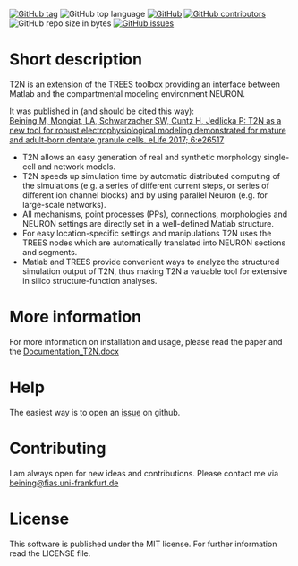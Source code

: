 
[![GitHub tag](https://img.shields.io/github/tag/MarcelBeining/t2n.svg?style=for-the-badge)](https://github.com/MarcelBeining/T2N/releases)
![GitHub top language](https://img.shields.io/github/languages/top/MarcelBeining/t2n.svg?style=for-the-badge)
[![GitHub](https://img.shields.io/github/license/MarcelBeining/t2n.svg?style=for-the-badge)](https://github.com/MarcelBeining/T2N/blob/master/LICENSE)
[![GitHub contributors](https://img.shields.io/github/contributors/MarcelBeining/t2n.svg?style=for-the-badge)](https://github.com/MarcelBeining/T2N/graphs/contributors)
![GitHub repo size in bytes](https://img.shields.io/github/repo-size/MarcelBeining/t2n.svg?style=for-the-badge)
[![GitHub issues](https://img.shields.io/github/issues/MarcelBeining/t2n.svg?style=for-the-badge)](https://github.com/MarcelBeining/T2N/issues)


# Short description
T2N is an extension of the TREES toolbox providing an interface between Matlab and the compartmental modeling environment NEURON.

It was published in (and should be cited this way):  
[Beining M, Mongiat, LA, Schwarzacher SW, Cuntz H, Jedlicka P: T2N as a new tool for robust electrophysiological modeling demonstrated for mature and adult-born dentate granule cells. eLife 2017; 6:e26517](https://elifesciences.org/articles/26517)

- T2N allows an easy generation of real and synthetic morphology single-cell and network models. 
- T2N speeds up simulation time by automatic distributed computing of the simulations (e.g. a series of different current steps, or series of different ion channel blocks) and by using parallel Neuron (e.g. for large-scale networks).
- All mechanisms, point processes (PPs), connections, morphologies and NEURON settings are directly set in a well-defined Matlab structure. 
- For easy location-specific settings and manipulations T2N uses the TREES nodes which are automatically translated into NEURON sections and segments. 
- Matlab and TREES provide convenient ways to analyze the structured simulation output of T2N, thus making T2N a valuable tool for extensive in silico structure-function analyses. 

# More information
For more information on installation and usage, please read the paper and the [Documentation_T2N.docx](https://github.com/MarcelBeining/T2N/blob/master/Documentation%20T2N.docx?raw=true)

# Help
The easiest way is to open an [issue](https://github.com/MarcelBeining/T2N/issues) on github.

# Contributing
I am always open for new ideas and contributions. Please contact me via beining@fias.uni-frankfurt.de

# License
This software is published under the MIT license. For further information read the LICENSE file.
